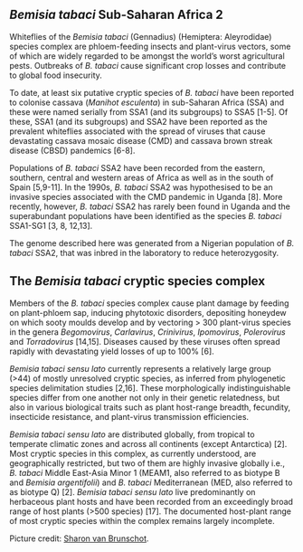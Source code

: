 ***Bemisia tabaci* Sub-Saharan Africa 2**
------------------------
Whiteflies of the *Bemisia tabaci* (Gennadius) (Hemiptera: Aleyrodidae) species complex are phloem-feeding insects and plant-virus vectors, some of which are widely regarded to be amongst the world’s worst agricultural pests. Outbreaks of *B. tabaci* cause significant crop losses and contribute to global food insecurity.

To date, at least six putative cryptic species of *B. tabaci* have been reported to colonise cassava (*Manihot esculenta*) in sub-Saharan Africa (SSA) and these were named serially from SSA1 (and its subgroups) to SSA5 [1-5]. Of these, SSA1 (and its subgroups) and SSA2 have been reported as the prevalent whiteflies associated with the spread of viruses that cause devastating cassava mosaic disease (CMD) and cassava brown streak disease (CBSD) pandemics [6-8]. 

Populations of *B. tabaci* SSA2 have been recorded from the eastern, southern, central and western areas of Africa as well as in the south of Spain [5,9-11]. In the 1990s, *B. tabaci* SSA2 was hypothesised to be an invasive species associated with the CMD pandemic in Uganda [8]. More recently, however, *B. tabaci* SSA2 has rarely been found in Uganda and the superabundant populations have been identified as the species *B. tabaci* SSA1-SG1 [3, 8, 12,13].

The genome described here was generated from a Nigerian population of *B. tabaci* SSA2, that was inbred in the laboratory to reduce heterozygosity. 

**The *Bemisia tabaci* cryptic species complex**
------------------------
Members of the *B. tabaci* species complex cause plant damage by feeding on plant-phloem sap, inducing phytotoxic disorders, depositing honeydew on which sooty moulds develop and by vectoring > 300 plant-virus species in the genera *Begomovirus*, *Carlavirus*, *Crinivirus*, *Ipomovirus*, *Polerovirus* and *Torradovirus* [14,15]. Diseases caused by these viruses often spread rapidly with devastating yield losses of up to 100% [6]. 

*Bemisia tabaci* *sensu lato* currently represents a relatively large group (>44) of mostly unresolved cryptic species, as inferred from phylogenetic species delimitation studies [2,16]. These morphologically indistinguishable species differ from one another not only in their genetic relatedness, but also in various biological traits such as plant host-range breadth, fecundity, insecticide resistance, and plant-virus transmission efficiencies.

*Bemisia tabaci* *sensu lato* are distributed globally, from tropical to temperate climatic zones and across all continents (except Antarctica) [2]. Most cryptic species in this complex, as currently understood, are geographically restricted, but two of them are highly invasive globally i.e., *B. tabaci* Middle East-Asia Minor 1 (MEAM1, also referred to as biotype B and *Bemisia argentifolii*) and *B. tabaci* Mediterranean (MED, also referred to as biotype Q) [2]. *Bemisia tabaci* *sensu lato* live predominantly on herbaceous plant hosts and have been recorded from an exceedingly broad range of host plants (>500 species) [17]. The documented host-plant range of most cryptic species within the complex remains largely incomplete. 

Picture credit: [Sharon van Brunschot](https://scholar.google.com.au/citations?hl=en&user=uhUMwrQAAAAJ).
